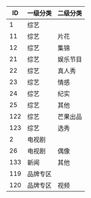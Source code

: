 |ID|一级分类| 二级分类|
|---|---|---|
|1|综艺| |
|11|综艺| 片花|
|12|综艺| 集锦|
|21|综艺| 娱乐节目|
|22|综艺| 真人秀|
|23|综艺| 情感|
|24|综艺| 纪实|
|25|综艺| 其他|
|122|综艺| 芒果出品|
|123|综艺| 选秀|
|2|电视剧||
|26|电视剧|偶像|
|133| 新闻| 其他|
|119|品牌专区| |
|120|品牌专区| 视频|

